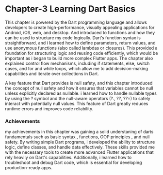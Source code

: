 # Chapter-3 Learning Dart Basics
  This chapter is powered by the Dart programming language and allows developers to create high-performance, visually appealing applications for Android, iOS, web, and desktop. And introduced to functions and how they can be used to structure my code logically. Dart’s function syntax is straightforward, and i learned how to define parameters, return values, and use anonymous functions (also called lambdas or closures). This provided a foundation for structuring logic and reusing code efficiently, which would be important as i began to build more complex Flutter apps. The chapter also explained control flow mechanisms, including if statements, else, switch cases, and for and while loops, which allow me to add decision-making capabilities and iterate over collections in Dart.

  A key feature that Dart provides is null safety, and this chapter introduced the concept of null safety and how it ensures that variables cannot be null unless explicitly declared as nullable. i learned how to handle nullable types by using the ? symbol and the null-aware operators (?., ??, ??=) to safely interact with potentially null values. This feature of Dart greatly reduces runtime errors and improves code reliability.

### Achievements
  my achievements in this chapter was gaining a solid understaning of darts fundamentals such as basic syntax , functions, OOP principles , and null safety. By writing simple Dart programs, i developed the ability to structure logic, define classes, and handle data effectively. These skills provided me with the necessary tools to create more advanced Flutter applications that rely heavily on Dart's capabilities. Additionally, i learned how to troubleshoot and debug Dart code, which is essential for developing production-ready apps.
